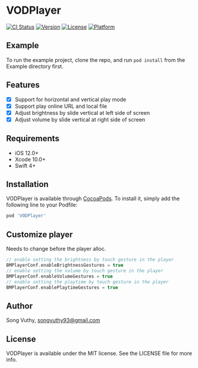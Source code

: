# VODPlayer

[![CI Status](https://img.shields.io/travis/songvuthy/VODPlayer.svg?style=flat)](https://travis-ci.org/songvuthy/VODPlayer)
[![Version](https://img.shields.io/cocoapods/v/VODPlayer.svg?style=flat)](https://cocoapods.org/pods/VODPlayer)
[![License](https://img.shields.io/cocoapods/l/VODPlayer.svg?style=flat)](https://cocoapods.org/pods/VODPlayer)
[![Platform](https://img.shields.io/cocoapods/p/VODPlayer.svg?style=flat)](https://cocoapods.org/pods/VODPlayer)

## Example

To run the example project, clone the repo, and run `pod install` from the Example directory first.
## Features

- [x] Support for horizontal and vertical play mode
- [x] Support play online URL and local file
- [x] Adjust brightness by slide vertical at left side of screen
- [x] Adjust volume by slide vertical at right side of screen

## Requirements

- iOS 12.0+
- Xcode 10.0+
- Swift 4+

## Installation

VODPlayer is available through [CocoaPods](https://cocoapods.org). To install
it, simply add the following line to your Podfile:

```ruby
pod 'VODPlayer'
```

## Customize player
Needs to change before the player alloc.

```swift
// enable setting the brightness by touch gesture in the player
BMPlayerConf.enableBrightnessGestures = true
// enable setting the volume by touch gesture in the player
BMPlayerConf.enableVolumeGestures = true
// enable setting the playtime by touch gesture in the player
BMPlayerConf.enablePlaytimeGestures = true
```
## Author

Song Vuthy, songvuthy93@gmail.com

## License

VODPlayer is available under the MIT license. See the LICENSE file for more info.
